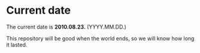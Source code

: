 # Current date

The current date is **2010.08.23.** (YYYY.MM.DD.)

This repository will be good when the world ends, so we will know how long it lasted.